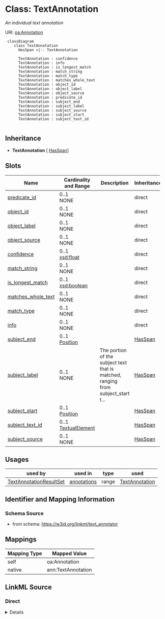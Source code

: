 # Class: TextAnnotation
_An individual text annotation_




URI: [oa:Annotation](http://www.w3.org/ns/oa#Annotation)


```{mermaid}
 classDiagram
    class TextAnnotation
      HasSpan <|-- TextAnnotation
      
      TextAnnotation : confidence
      TextAnnotation : info
      TextAnnotation : is_longest_match
      TextAnnotation : match_string
      TextAnnotation : match_type
      TextAnnotation : matches_whole_text
      TextAnnotation : object_id
      TextAnnotation : object_label
      TextAnnotation : object_source
      TextAnnotation : predicate_id
      TextAnnotation : subject_end
      TextAnnotation : subject_label
      TextAnnotation : subject_source
      TextAnnotation : subject_start
      TextAnnotation : subject_text_id
      
```




## Inheritance
* **TextAnnotation** [ [HasSpan](HasSpan.md)]



## Slots

| Name | Cardinality and Range | Description | Inheritance |
| ---  | --- | --- | --- |
| [predicate_id](predicate_id.md) | 0..1 <br/> NONE |  | direct |
| [object_id](object_id.md) | 0..1 <br/> NONE |  | direct |
| [object_label](object_label.md) | 0..1 <br/> NONE |  | direct |
| [object_source](object_source.md) | 0..1 <br/> NONE |  | direct |
| [confidence](confidence.md) | 0..1 <br/> [xsd:float](http://www.w3.org/2001/XMLSchema#float) |  | direct |
| [match_string](match_string.md) | 0..1 <br/> NONE |  | direct |
| [is_longest_match](is_longest_match.md) | 0..1 <br/> [xsd:boolean](http://www.w3.org/2001/XMLSchema#boolean) |  | direct |
| [matches_whole_text](matches_whole_text.md) | 0..1 <br/> NONE |  | direct |
| [match_type](match_type.md) | 0..1 <br/> NONE |  | direct |
| [info](info.md) | 0..1 <br/> NONE |  | direct |
| [subject_end](subject_end.md) | 0..1 <br/> [Position](Position.md) |  | [HasSpan](HasSpan.md) |
| [subject_label](subject_label.md) | 0..1 <br/> NONE | The portion of the subject text that is matched, ranging from subject_start t... | [HasSpan](HasSpan.md) |
| [subject_start](subject_start.md) | 0..1 <br/> [Position](Position.md) |  | [HasSpan](HasSpan.md) |
| [subject_text_id](subject_text_id.md) | 0..1 <br/> [TextualElement](TextualElement.md) |  | [HasSpan](HasSpan.md) |
| [subject_source](subject_source.md) | 0..1 <br/> NONE |  | [HasSpan](HasSpan.md) |



## Usages

| used by | used in | type | used |
| ---  | --- | --- | --- |
| [TextAnnotationResultSet](TextAnnotationResultSet.md) | [annotations](annotations.md) | range | [TextAnnotation](TextAnnotation.md) |






## Identifier and Mapping Information







### Schema Source


* from schema: https://w3id.org/linkml/text_annotator





## Mappings

| Mapping Type | Mapped Value |
| ---  | ---  |
| self | oa:Annotation |
| native | ann:TextAnnotation |


## LinkML Source

<!-- TODO: investigate https://stackoverflow.com/questions/37606292/how-to-create-tabbed-code-blocks-in-mkdocs-or-sphinx -->

### Direct

<details>
```yaml
name: TextAnnotation
description: An individual text annotation
from_schema: https://w3id.org/linkml/text_annotator
rank: 1000
mixins:
- HasSpan
attributes:
  predicate_id:
    name: predicate_id
    from_schema: https://w3id.org/linkml/text_annotator
    rank: 1000
    slot_uri: sssom:predicate_id
  object_id:
    name: object_id
    from_schema: https://w3id.org/linkml/text_annotator
    exact_mappings:
    - bpa:annotatedClass.id
    rank: 1000
    slot_uri: sssom:object_id
  object_label:
    name: object_label
    from_schema: https://w3id.org/linkml/text_annotator
    exact_mappings:
    - bpa:annotatedClass.prefLabel
    rank: 1000
    slot_uri: sssom:object_label
  object_source:
    name: object_source
    from_schema: https://w3id.org/linkml/text_annotator
    rank: 1000
    slot_uri: sssom:object_source
  confidence:
    name: confidence
    from_schema: https://w3id.org/linkml/text_annotator
    rank: 1000
    slot_uri: sssom:confidence
    range: float
  match_string:
    name: match_string
    from_schema: https://w3id.org/linkml/text_annotator
    rank: 1000
    slot_uri: sssom:match_string
  is_longest_match:
    name: is_longest_match
    from_schema: https://w3id.org/linkml/text_annotator
    rank: 1000
    range: boolean
  matches_whole_text:
    name: matches_whole_text
    from_schema: https://w3id.org/linkml/text_annotator
    range: boolean
  match_type:
    name: match_type
    from_schema: https://w3id.org/linkml/text_annotator
    rank: 1000
  info:
    name: info
    from_schema: https://w3id.org/linkml/text_annotator
    rank: 1000
class_uri: oa:Annotation

```
</details>

### Induced

<details>
```yaml
name: TextAnnotation
description: An individual text annotation
from_schema: https://w3id.org/linkml/text_annotator
rank: 1000
mixins:
- HasSpan
attributes:
  predicate_id:
    name: predicate_id
    from_schema: https://w3id.org/linkml/text_annotator
    rank: 1000
    slot_uri: sssom:predicate_id
    alias: predicate_id
    owner: TextAnnotation
    domain_of:
    - TextAnnotation
    range: string
  object_id:
    name: object_id
    from_schema: https://w3id.org/linkml/text_annotator
    exact_mappings:
    - bpa:annotatedClass.id
    rank: 1000
    slot_uri: sssom:object_id
    alias: object_id
    owner: TextAnnotation
    domain_of:
    - TextAnnotation
    range: string
  object_label:
    name: object_label
    from_schema: https://w3id.org/linkml/text_annotator
    exact_mappings:
    - bpa:annotatedClass.prefLabel
    rank: 1000
    slot_uri: sssom:object_label
    alias: object_label
    owner: TextAnnotation
    domain_of:
    - TextAnnotation
    range: string
  object_source:
    name: object_source
    from_schema: https://w3id.org/linkml/text_annotator
    rank: 1000
    slot_uri: sssom:object_source
    alias: object_source
    owner: TextAnnotation
    domain_of:
    - TextAnnotation
    range: string
  confidence:
    name: confidence
    from_schema: https://w3id.org/linkml/text_annotator
    rank: 1000
    slot_uri: sssom:confidence
    alias: confidence
    owner: TextAnnotation
    domain_of:
    - TextAnnotation
    range: float
  match_string:
    name: match_string
    from_schema: https://w3id.org/linkml/text_annotator
    rank: 1000
    slot_uri: sssom:match_string
    alias: match_string
    owner: TextAnnotation
    domain_of:
    - TextAnnotation
    range: string
  is_longest_match:
    name: is_longest_match
    from_schema: https://w3id.org/linkml/text_annotator
    rank: 1000
    alias: is_longest_match
    owner: TextAnnotation
    domain_of:
    - TextAnnotation
    range: boolean
  matches_whole_text:
    name: matches_whole_text
    from_schema: https://w3id.org/linkml/text_annotator
    alias: matches_whole_text
    owner: TextAnnotation
    domain_of:
    - TextAnnotationConfiguration
    - TextAnnotation
    range: boolean
  match_type:
    name: match_type
    from_schema: https://w3id.org/linkml/text_annotator
    rank: 1000
    alias: match_type
    owner: TextAnnotation
    domain_of:
    - TextAnnotation
    range: string
  info:
    name: info
    from_schema: https://w3id.org/linkml/text_annotator
    rank: 1000
    alias: info
    owner: TextAnnotation
    domain_of:
    - TextAnnotation
    range: string
  subject_start:
    name: subject_start
    from_schema: https://w3id.org/linkml/text_annotator
    exact_mappings:
    - bpa:from
    rank: 1000
    alias: subject_start
    owner: TextAnnotation
    domain_of:
    - HasSpan
    range: Position
  subject_end:
    name: subject_end
    from_schema: https://w3id.org/linkml/text_annotator
    exact_mappings:
    - bpa:to
    rank: 1000
    alias: subject_end
    owner: TextAnnotation
    domain_of:
    - HasSpan
    range: Position
  subject_label:
    name: subject_label
    description: The portion of the subject text that is matched, ranging from subject_start
      to subject_end
    from_schema: https://w3id.org/linkml/text_annotator
    exact_mappings:
    - bpa:text
    rank: 1000
    alias: subject_label
    owner: TextAnnotation
    domain_of:
    - HasSpan
    range: string
  subject_source:
    name: subject_source
    from_schema: https://w3id.org/linkml/text_annotator
    exact_mappings:
    - oa:hasBody
    rank: 1000
    slot_uri: sssom:subject_source
    alias: subject_source
    owner: TextAnnotation
    domain_of:
    - HasSpan
    range: string
  subject_text_id:
    name: subject_text_id
    from_schema: https://w3id.org/linkml/text_annotator
    rank: 1000
    alias: subject_text_id
    owner: TextAnnotation
    domain_of:
    - HasSpan
    range: TextualElement
class_uri: oa:Annotation

```
</details>